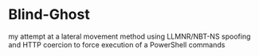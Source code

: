# Blind-Ghost
my attempt at a lateral movement method using LLMNR/NBT-NS spoofing and HTTP coercion to force execution of a PowerShell commands
